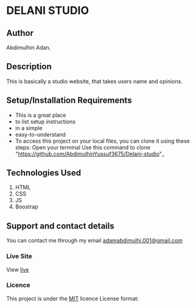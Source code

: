 # DELANI STUDIO
## Author
Abdimulhin Adan.
## Description
This is basically a studio website, that takes users name and opinions.
## Setup/Installation Requirements
* This is a great place
* to list setup instructions
* in a simple
* easy-to-understand
* To access this project on your local files, you can clone it using these steps:
Open your terminal
Use this command to clone "https://github.com/AbdimulhinYussuf3675/Delani-studio"_
## Technologies Used
1. HTML
2. CSS
4. JS
5. Boostrap
## Support and contact details
You can contact me through my email adamabdimulhi.001@gmail.com
### Live Site
View [live](https://github.com/AbdimulhinYussuf3675/My-Potfolio-landing-page.git)
### Licence
This project is under the  [MIT](LICENCE) licence
License format:
